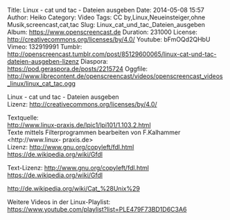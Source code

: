 Title: Linux - cat und tac - Dateien ausgeben
Date: 2014-05-08 15:57
Author: Heiko
Category: Video
Tags: CC by,Linux,Neueinsteiger,ohne Musik,screencast,cat,tac
Slug: Linux_cat_und_tac_Dateien_ausgeben
Album: https://www.openscreencast.de
Duration: 231000
License: http://creativecommons.org/licenses/by/4.0/
Youtube: bFmOQd2QHbU
Vimeo: 132919991
Tumblr: http://openscreencast.tumblr.com/post/85129600065/linux-cat-und-tac-dateien-ausgeben-lizenz
Diaspora: https://pod.geraspora.de/posts/2215724
Oggfile: http://www.librecontent.de/openscreencast/videos/openscreencast_videos_linux/linux_cat_tac.ogg

Linux - cat und tac - Dateien ausgeben  
Lizenz: <http://creativecommons.org/licenses/by/4.0/>  
  
Textquelle:  
<http://www.linux-praxis.de/lpic1/lpi101/1.103.2.html>  
Texte mittels Filterprogrammen bearbeiten von F.Kalhammer <http://www.linux-
praxis.de>  
Lizenz: <http://www.gnu.org/copyleft/fdl.html>
<https://de.wikipedia.org/wiki/Gfdl>  
  
Text-Lizenz: <http://www.gnu.org/copyleft/fdl.html>
<https://de.wikipedia.org/wiki/Gfdl>  
  
<http://de.wikipedia.org/wiki/Cat_%28Unix%29>  
  
Weitere Videos in der Linux-Playlist:  
<https://www.youtube.com/playlist?list=PLE479F73BD1D6C3A6>  
  

